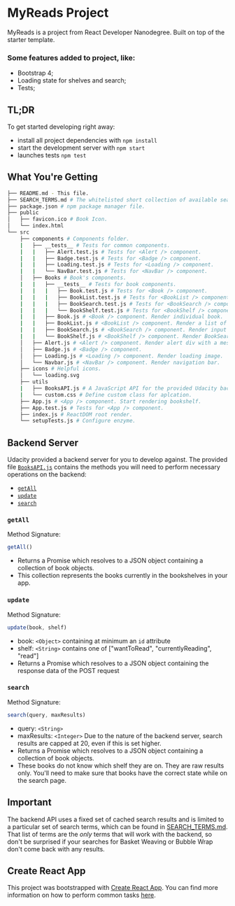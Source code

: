 # MyReads Project

MyReads is a project from React Developer Nanodegree.
Built on top of the starter template.

### Some features added to project, like:

- Bootstrap 4;
- Loading state for shelves and search;
- Tests;

## TL;DR

To get started developing right away:

* install all project dependencies with `npm install`
* start the development server with `npm start`
* launches tests `npm test`

## What You're Getting
```bash
├── README.md - This file.
├── SEARCH_TERMS.md # The whitelisted short collection of available search terms for you to use with your app.
├── package.json # npm package manager file.
├── public
│   ├── favicon.ico # Book Icon.
│   └── index.html
└── src
    ├── components # Components folder.
    |   ├── __tests__ # Tests for common components.
    |   |   ├── Alert.test.js # Tests for <Alert /> component.
    |   |   ├── Badge.test.js # Tests for <Badge /> component.
    |   |   ├── Loading.test.js # Tests for <Loading /> component.
    |   |   └── NavBar.test.js # Tests for <NavBar /> component.
    │   ├── Books # Book's components.
    |   |   ├── __tests__ # Tests for book components.
    |   |   |   ├── Book.test.js # Tests for <Book /> component.
    |   |   |   ├── BookList.test.js # Tests for <BookList /> component.
    |   |   |   ├── BookSearch.test.js # Tests for <BookSearch /> component.
    |   |   |   └── BookShelf.test.js # Tests for <BookShelf /> component.
    |   |   ├── Book.js # <Book /> component. Render individual book.
    |   |   ├── BookList.js # <BookList /> component. Render a list of books.
    |   |   ├── BookSearch.js # <BookSearch /> component. Render input and BookList component after successfull search.
    |   |   └── BookShelf.js # <BookShelf /> component. Render BookSearch or BookList with three shelfs.
    │   ├── Alert.js # <Alert /> component. Render alert div with a message and badge (if declarated).
    │   ├── Badge.js # <Badge /> component.
    │   ├── Loading.js # <Loading /> component. Render loading image.
    │   └── Navbar.js # <NavBar /> component. Render navigation bar.
    ├── icons # Helpful icons.
    │   └── loading.svg
    ├── utils
    |   ├── BooksAPI.js # A JavaScript API for the provided Udacity backend.
    |   └── custom.css # Define custom class for aplcation.
    ├── App.js # <App /> component. Start rendering bookshelf.
    ├── App.test.js # Tests for <App /> component.
    ├── index.js # ReactDOM root render.
    └── setupTests.js # Configure enzyme.
```

## Backend Server

Udacity provided a backend server for you to develop against. The provided file [`BooksAPI.js`](src/utils/BooksAPI.js) contains the methods you will need to perform necessary operations on the backend:

* [`getAll`](#getall)
* [`update`](#update)
* [`search`](#search)

### `getAll`

Method Signature:

```js
getAll()
```

* Returns a Promise which resolves to a JSON object containing a collection of book objects.
* This collection represents the books currently in the bookshelves in your app.

### `update`

Method Signature:

```js
update(book, shelf)
```

* book: `<Object>` containing at minimum an `id` attribute
* shelf: `<String>` contains one of ["wantToRead", "currentlyReading", "read"]  
* Returns a Promise which resolves to a JSON object containing the response data of the POST request

### `search`

Method Signature:

```js
search(query, maxResults)
```

* query: `<String>`
* maxResults: `<Integer>` Due to the nature of the backend server, search results are capped at 20, even if this is set higher.
* Returns a Promise which resolves to a JSON object containing a collection of book objects.
* These books do not know which shelf they are on. They are raw results only. You'll need to make sure that books have the correct state while on the search page.

## Important
The backend API uses a fixed set of cached search results and is limited to a particular set of search terms, which can be found in [SEARCH_TERMS.md](SEARCH_TERMS.md). That list of terms are the _only_ terms that will work with the backend, so don't be surprised if your searches for Basket Weaving or Bubble Wrap don't come back with any results.

## Create React App

This project was bootstrapped with [Create React App](https://github.com/facebookincubator/create-react-app). You can find more information on how to perform common tasks [here](https://github.com/facebookincubator/create-react-app/blob/master/packages/react-scripts/template/README.md).
